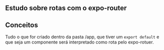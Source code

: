 ## Estudo sobre rotas com o expo-router


## Conceitos

Tudo o que for criado dentro da pasta /app, que tiver um `export default` e que seja um componente será interpretado como rota pelo expo-rotuer.